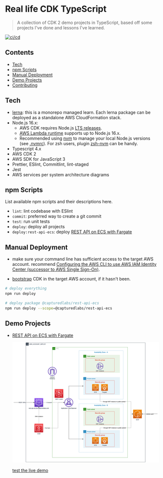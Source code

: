 # Real life CDK TypeScript

> A collection of CDK 2 demo projects in TypeScript, based off some projects I've done and lessons I've learned.

[![ci/cd](https://github.com/chrischenyc/real-life-cdk-typescript/actions/workflows/cicd.yml/badge.svg)](https://github.com/chrischenyc/real-life-cdk-typescript/actions/workflows/cicd.yml)

## Contents

-   [Tech](#tech)
-   [npm Scripts](#npm-scripts)
-   [Manual Deployment](#manual-deployment)
-   [Demo Projects](#demo-projects)
-   [Contributing](CONTRIBUTING.md)

## Tech

-   [lerna](https://lerna.js.org/): this is a monorepo managed learn. Each lerna package can be deployed as a standalone AWS CloudFormation stack.
-   Node.js 16.x:
    -   AWS CDK requires Node.js [LTS releases](https://nodejs.org/en/about/releases/).
    -   [AWS Lambda runtime](https://docs.aws.amazon.com/lambda/latest/dg/lambda-runtimes.html) supports up to Node.js 16.x.
    -   Recommended using [nvm](https://github.com/nvm-sh/nvm) to manage your local Node.js versions (see [.nvmrc](.nvmrc)). For zsh users, plugin [zsh-nvm](https://github.com/lukechilds/zsh-nvm) can be handy.
-   Typescript 4.x
-   AWS CDK 2
-   AWS SDK for JavaScript 3
-   Prettier, ESlint, Commitlint, lint-staged
-   Jest
-   AWS services per system architecture diagrams

## npm Scripts

List available npm scripts and their descriptions here.

-   `lint`: lint codebase with ESlint
-   `commit`: preferred way to create a git commit
-   `test`: run unit tests
-   `deploy`: deploy all projects
-   `deploy:rest-api-ecs`: deploy [REST API on ECS with Fargate](#rest-api-on-ecs-with-fargate)

## Manual Deployment

-   make sure your command line has sufficient access to the target AWS account. recommend [Configuring the AWS CLI to use AWS IAM Identity Center (successor to AWS Single Sign-On)](https://docs.aws.amazon.com/cli/latest/userguide/cli-configure-sso.html).

-   [bootstrap](https://docs.aws.amazon.com/cdk/v2/guide/bootstrapping.html) CDK in the target AWS account, if it hasn't been.

```bash
# deploy everything
npm run deploy
```

```bash
# deploy package @capturedlabs/rest-api-ecs
npm run deploy --scope=@capturedlabs/rest-api-ecs
```

## Demo Projects

-   [REST API on ECS with Fargate](./packages/rest-api-ecs/README.md)

    ![](./packages/rest-api-ecs/architecture.png)

    [test the live demo](./packages/rest-api-ecs/README.md#test-live-deployment)
